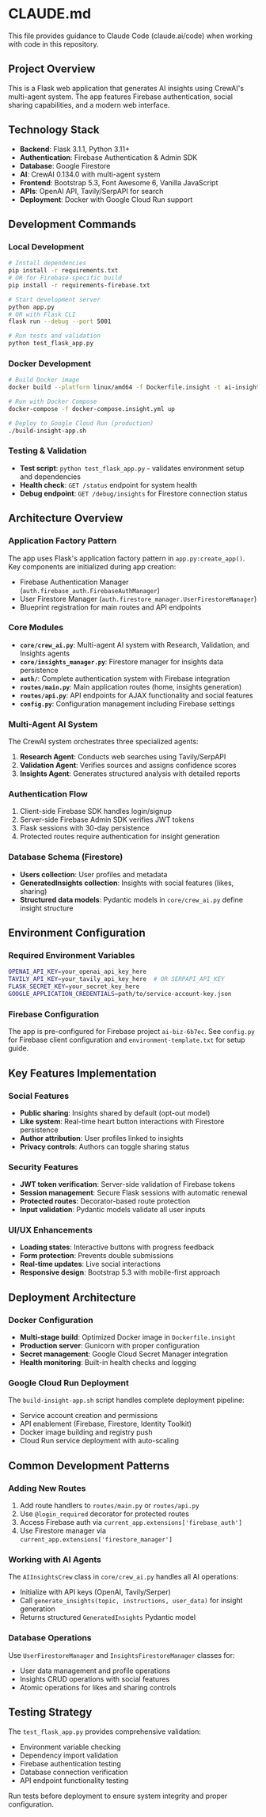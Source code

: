 # CLAUDE.md

This file provides guidance to Claude Code (claude.ai/code) when working with code in this repository.

## Project Overview
This is a Flask web application that generates AI insights using CrewAI's multi-agent system. The app features Firebase authentication, social sharing capabilities, and a modern web interface.

## Technology Stack
- **Backend**: Flask 3.1.1, Python 3.11+
- **Authentication**: Firebase Authentication & Admin SDK
- **Database**: Google Firestore
- **AI**: CrewAI 0.134.0 with multi-agent system
- **Frontend**: Bootstrap 5.3, Font Awesome 6, Vanilla JavaScript
- **APIs**: OpenAI API, Tavily/SerpAPI for search
- **Deployment**: Docker with Google Cloud Run support

## Development Commands

### Local Development
```bash
# Install dependencies
pip install -r requirements.txt
# OR for Firebase-specific build
pip install -r requirements-firebase.txt

# Start development server
python app.py
# OR with Flask CLI
flask run --debug --port 5001

# Run tests and validation
python test_flask_app.py
```

### Docker Development
```bash
# Build Docker image
docker build --platform linux/amd64 -f Dockerfile.insight -t ai-insights-app .

# Run with Docker Compose
docker-compose -f docker-compose.insight.yml up

# Deploy to Google Cloud Run (production)
./build-insight-app.sh
```

### Testing & Validation
- **Test script**: `python test_flask_app.py` - validates environment setup and dependencies
- **Health check**: `GET /status` endpoint for system health
- **Debug endpoint**: `GET /debug/insights` for Firestore connection status

## Architecture Overview

### Application Factory Pattern
The app uses Flask's application factory pattern in `app.py:create_app()`. Key components are initialized during app creation:
- Firebase Authentication Manager (`auth.firebase_auth.FirebaseAuthManager`)
- User Firestore Manager (`auth.firestore_manager.UserFirestoreManager`)
- Blueprint registration for main routes and API endpoints

### Core Modules
- **`core/crew_ai.py`**: Multi-agent AI system with Research, Validation, and Insights agents
- **`core/insights_manager.py`**: Firestore manager for insights data persistence
- **`auth/`**: Complete authentication system with Firebase integration
- **`routes/main.py`**: Main application routes (home, insights generation)
- **`routes/api.py`**: API endpoints for AJAX functionality and social features
- **`config.py`**: Configuration management including Firebase settings

### Multi-Agent AI System
The CrewAI system orchestrates three specialized agents:
1. **Research Agent**: Conducts web searches using Tavily/SerpAPI
2. **Validation Agent**: Verifies sources and assigns confidence scores
3. **Insights Agent**: Generates structured analysis with detailed reports

### Authentication Flow
1. Client-side Firebase SDK handles login/signup
2. Server-side Firebase Admin SDK verifies JWT tokens
3. Flask sessions with 30-day persistence
4. Protected routes require authentication for insight generation

### Database Schema (Firestore)
- **Users collection**: User profiles and metadata
- **GeneratedInsights collection**: Insights with social features (likes, sharing)
- **Structured data models**: Pydantic models in `core/crew_ai.py` define insight structure

## Environment Configuration

### Required Environment Variables
```bash
OPENAI_API_KEY=your_openai_api_key_here
TAVILY_API_KEY=your_tavily_api_key_here  # OR SERPAPI_API_KEY
FLASK_SECRET_KEY=your_secret_key_here
GOOGLE_APPLICATION_CREDENTIALS=path/to/service-account-key.json
```

### Firebase Configuration
The app is pre-configured for Firebase project `ai-biz-6b7ec`. See `config.py` for Firebase client configuration and `environment-template.txt` for setup guide.

## Key Features Implementation

### Social Features
- **Public sharing**: Insights shared by default (opt-out model)
- **Like system**: Real-time heart button interactions with Firestore persistence
- **Author attribution**: User profiles linked to insights
- **Privacy controls**: Authors can toggle sharing status

### Security Features
- **JWT token verification**: Server-side validation of Firebase tokens
- **Session management**: Secure Flask sessions with automatic renewal
- **Protected routes**: Decorator-based route protection
- **Input validation**: Pydantic models validate all user inputs

### UI/UX Enhancements
- **Loading states**: Interactive buttons with progress feedback
- **Form protection**: Prevents double submissions
- **Real-time updates**: Live social interactions
- **Responsive design**: Bootstrap 5.3 with mobile-first approach

## Deployment Architecture

### Docker Configuration
- **Multi-stage build**: Optimized Docker image in `Dockerfile.insight`
- **Production server**: Gunicorn with proper configuration
- **Secret management**: Google Cloud Secret Manager integration
- **Health monitoring**: Built-in health checks and logging

### Google Cloud Run Deployment
The `build-insight-app.sh` script handles complete deployment pipeline:
- Service account creation and permissions
- API enablement (Firebase, Firestore, Identity Toolkit)
- Docker image building and registry push
- Cloud Run service deployment with auto-scaling

## Common Development Patterns

### Adding New Routes
1. Add route handlers to `routes/main.py` or `routes/api.py`
2. Use `@login_required` decorator for protected routes
3. Access Firebase auth via `current_app.extensions['firebase_auth']`
4. Use Firestore manager via `current_app.extensions['firestore_manager']`

### Working with AI Agents
The `AIInsightsCrew` class in `core/crew_ai.py` handles all AI operations:
- Initialize with API keys (OpenAI, Tavily/Serper)
- Call `generate_insights(topic, instructions, user_data)` for insight generation
- Returns structured `GeneratedInsights` Pydantic model

### Database Operations  
Use `UserFirestoreManager` and `InsightsFirestoreManager` classes for:
- User data management and profile operations
- Insights CRUD operations with social features
- Atomic operations for likes and sharing controls

## Testing Strategy
The `test_flask_app.py` provides comprehensive validation:
- Environment variable checking
- Dependency import validation
- Firebase authentication testing
- Database connection verification
- API endpoint functionality testing

Run tests before deployment to ensure system integrity and proper configuration.